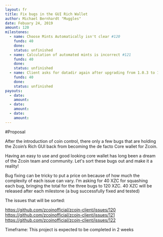 ```yaml
---
layout: fr
title: Fix bugs in the GUI Rich Wallet
author: Michael Bernhardt "Muggles"
date: Febuary 24, 2019
amount: 120
milestones:
  - name: Choose Mints Automatically isn't clear #120
    funds: 40
    done:
    status: unfinished
  - name: Calculation of automated mints is incorrect #121
    funds: 40
    done:
    status: unfinished
  - name: Client asks for datadir again after upgrading from 1.0.3 to 1.0.4 #122
    funds: 40
    done:
    status: unfinished
payouts:
  - date:
    amount:
  - date:
    amount:
  - date:
    amount:
---
```


#Proposal

After the introduction of coin control, there only a few bugs that are holding the Zcoin’s Rich GUI back from becoming the de facto Core wallet for Zcoin.

Having an easy to use and good looking core wallet has long been a dream of the Zcoin team and community. Let's sort these bugs out and make it a reality!

Bug fixing can be tricky to put a price on because of how much the complexity of each issue can vary. I’m asking for 40 XZC for squashing each bug, bringing the total for the three bugs to 120 XZC. 40 XZC will be released after each milestone (a bug successfully fixed and tested)

The issues that will be sorted:

https://github.com/zcoinofficial/zcoin-client/issues/120
https://github.com/zcoinofficial/zcoin-client/issues/121
https://github.com/zcoinofficial/zcoin-client/issues/122

Timeframe: This project is expected to be completed in 2 weeks
